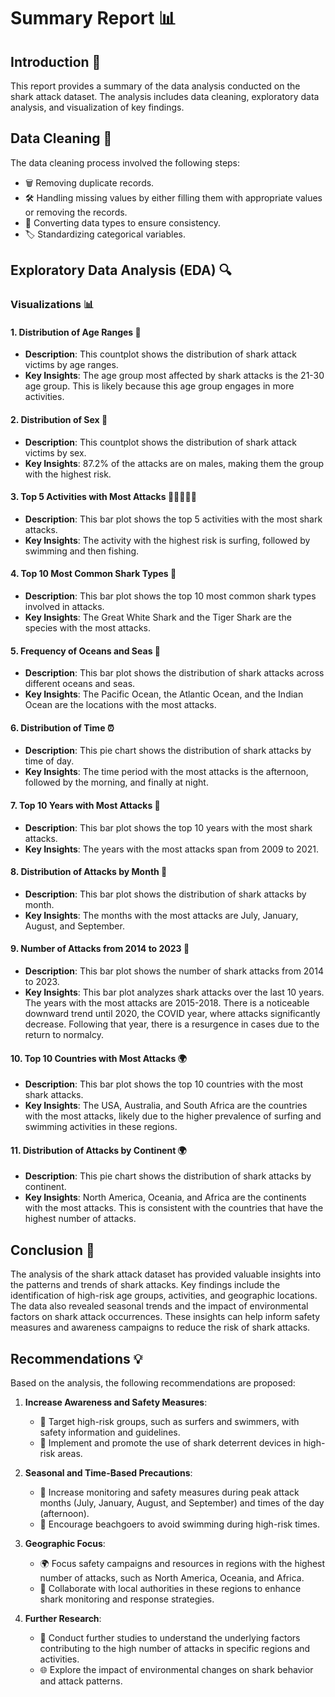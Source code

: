 # Summary Report 📊

## Introduction 📝

This report provides a summary of the data analysis conducted on the shark attack dataset. The analysis includes data cleaning, exploratory data analysis, and visualization of key findings.

## Data Cleaning 🧹

The data cleaning process involved the following steps:
- 🗑️ Removing duplicate records.
- 🛠️ Handling missing values by either filling them with appropriate values or removing the records.
- 🔄 Converting data types to ensure consistency.
- 🏷️ Standardizing categorical variables.

## Exploratory Data Analysis (EDA) 🔍

### Visualizations 📊

#### 1. Distribution of Age Ranges 📅

- **Description**: This countplot shows the distribution of shark attack victims by age ranges.
- **Key Insights**: The age group most affected by shark attacks is the 21-30 age group. This is likely because this age group engages in more activities.

#### 2. Distribution of Sex 🚻

- **Description**: This countplot shows the distribution of shark attack victims by sex.
- **Key Insights**: 87.2% of the attacks are on males, making them the group with the highest risk.

#### 3. Top 5 Activities with Most Attacks 🏄‍♂️🏊‍♂️🎣

- **Description**: This bar plot shows the top 5 activities with the most shark attacks.
- **Key Insights**: The activity with the highest risk is surfing, followed by swimming and then fishing.

#### 4. Top 10 Most Common Shark Types 🦈

- **Description**: This bar plot shows the top 10 most common shark types involved in attacks.
- **Key Insights**: The Great White Shark and the Tiger Shark are the species with the most attacks.

#### 5. Frequency of Oceans and Seas 🌊

- **Description**: This bar plot shows the distribution of shark attacks across different oceans and seas.
- **Key Insights**: The Pacific Ocean, the Atlantic Ocean, and the Indian Ocean are the locations with the most attacks.

#### 6. Distribution of Time ⏰

- **Description**: This pie chart shows the distribution of shark attacks by time of day.
- **Key Insights**: The time period with the most attacks is the afternoon, followed by the morning, and finally at night.

#### 7. Top 10 Years with Most Attacks 📅

- **Description**: This bar plot shows the top 10 years with the most shark attacks.
- **Key Insights**: The years with the most attacks span from 2009 to 2021.

#### 8. Distribution of Attacks by Month 📅

- **Description**: This bar plot shows the distribution of shark attacks by month.
- **Key Insights**: The months with the most attacks are July, January, August, and September.

#### 9. Number of Attacks from 2014 to 2023 📅

- **Description**: This bar plot shows the number of shark attacks from 2014 to 2023.
- **Key Insights**: This bar plot analyzes shark attacks over the last 10 years. The years with the most attacks are 2015-2018. There is a noticeable downward trend until 2020, the COVID year, where attacks significantly decrease. Following that year, there is a resurgence in cases due to the return to normalcy.

#### 10. Top 10 Countries with Most Attacks 🌍

- **Description**: This bar plot shows the top 10 countries with the most shark attacks.
- **Key Insights**: The USA, Australia, and South Africa are the countries with the most attacks, likely due to the higher prevalence of surfing and swimming activities in these regions.

#### 11. Distribution of Attacks by Continent 🌍

- **Description**: This pie chart shows the distribution of shark attacks by continent.
- **Key Insights**: North America, Oceania, and Africa are the continents with the most attacks. This is consistent with the countries that have the highest number of attacks.

## Conclusion 🏁

The analysis of the shark attack dataset has provided valuable insights into the patterns and trends of shark attacks. Key findings include the identification of high-risk age groups, activities, and geographic locations. The data also revealed seasonal trends and the impact of environmental factors on shark attack occurrences. These insights can help inform safety measures and awareness campaigns to reduce the risk of shark attacks.

## Recommendations 💡

Based on the analysis, the following recommendations are proposed:

1. **Increase Awareness and Safety Measures**: 
   - 📢 Target high-risk groups, such as surfers and swimmers, with safety information and guidelines.
   - 🦈 Implement and promote the use of shark deterrent devices in high-risk areas.

2. **Seasonal and Time-Based Precautions**: 
   - 📅 Increase monitoring and safety measures during peak attack months (July, January, August, and September) and times of the day (afternoon).
   - 🚫 Encourage beachgoers to avoid swimming during high-risk times.

3. **Geographic Focus**: 
   - 🌍 Focus safety campaigns and resources in regions with the highest number of attacks, such as North America, Oceania, and Africa.
   - 🤝 Collaborate with local authorities in these regions to enhance shark monitoring and response strategies.

4. **Further Research**: 
   - 🔬 Conduct further studies to understand the underlying factors contributing to the high number of attacks in specific regions and activities.
   - 🌐 Explore the impact of environmental changes on shark behavior and attack patterns.
